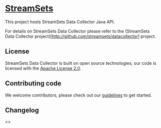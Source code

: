 <!---
  Licensed under the Apache License, Version 2.0 (the "License");
  you may not use this file except in compliance with the License.
  You may obtain a copy of the License at

    http://www.apache.org/licenses/LICENSE-2.0

  Unless required by applicable law or agreed to in writing, software
  distributed under the License is distributed on an "AS IS" BASIS,
  WITHOUT WARRANTIES OR CONDITIONS OF ANY KIND, either express or implied.
  See the License for the specific language governing permissions and
  limitations under the License. See accompanying LICENSE file.
--->

[StreamSets](http://streamsets.com)
=================

This project hosts StreamSets Data Collector Java API.

For details on StreamSets Data Collector please refer to the
(StreamSets Data Collector project)[http://github.com/streamsets/datacollector] project.

License
------
StreamSets Data Collector is built on open source technologies, our code is licensed with the
[Apache License 2.0](LICENSE.txt).

Contributing code
-----------
We welcome contributors, please check out our [guidelines](CONTRIBUTING.md) to get started.

Changelog
----------
<<point to the changelog file in github>>
